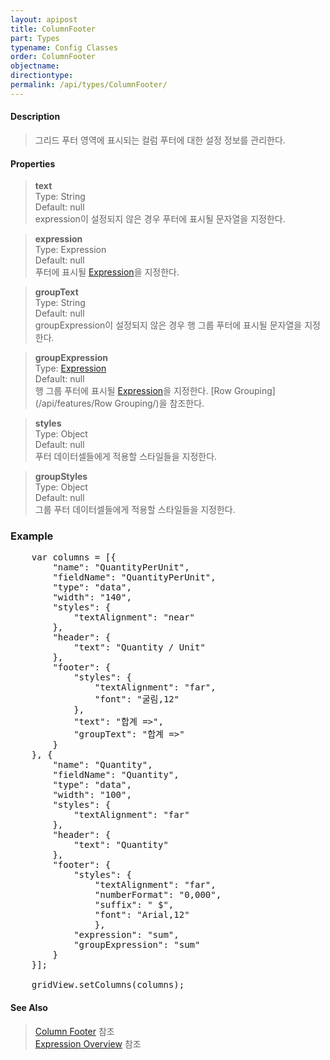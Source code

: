 ```yaml
---
layout: apipost
title: ColumnFooter
part: Types
typename: Config Classes
order: ColumnFooter
objectname: 
directiontype: 
permalink: /api/types/ColumnFooter/
---
```


#### Description

> 그리드 푸터 영역에 표시되는 컬럼 푸터에 대한 설정 정보를 관리한다.

#### Properties

> **text**  
> Type: String   
> Default:  null     
> expression이 설정되지 않은 경우 푸터에 표시될 문자열을 지정한다.   

> **expression**  
> Type: Expression  
> Default: null    
> 푸터에 표시될 [Expression](/api/features/Expression)을 지정한다.   

> **groupText**  
> Type: String  
> Default:  null     
> groupExpression이 설정되지 않은 경우 행 그룹 푸터에 표시될 문자열을 지정한다.  

> **groupExpression**  
> Type: [Expression](/api/features/Expression)  
> Default: null     
> 행 그룹 푸터에 표시될 [Expression](/api/features/Expression)을 지정한다. [Row Grouping](/api/features/Row Grouping/)을 참조한다.  

> **styles**  
> Type: Object   
> Default:  null     
> 푸터 데이터셀들에게 적용할 스타일들을 지정한다.   

> **groupStyles**  
> Type: Object   
> Default:  null     
> 그룹 푸터 데이터셀들에게 적용할 스타일들을 지정한다.   

### Example  

<pre class="prettyprint">
	var columns = [{
        "name": "QuantityPerUnit",
        "fieldName": "QuantityPerUnit",
        "type": "data",
        "width": "140",
        "styles": {
            "textAlignment": "near"
        },
        "header": {
            "text": "Quantity / Unit"
        },
        "footer": {
            "styles": {
                "textAlignment": "far",
                "font": "굴림,12"
            },
            "text": "합계 =>",
            "groupText": "합계 =>"
        }
    }, {
        "name": "Quantity",
        "fieldName": "Quantity",
        "type": "data",
        "width": "100",
        "styles": {
            "textAlignment": "far"
        },
        "header": {
            "text": "Quantity"
        },
        "footer": {
            "styles": { 
                "textAlignment": "far",
                "numberFormat": "0,000",
                "suffix": " $",
                "font": "Arial,12"
                },
            "expression": "sum",
            "groupExpression": "sum"
        }
	}];
	
	gridView.setColumns(columns);
</pre>

#### See Also 

> [Column Footer](http://demo.realgrid.net/Demo/ColumnFooter) 참조  
> [Expression Overview](http://demo.realgrid.com/Demo/ExpressionConcept) 참조  
